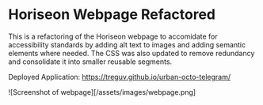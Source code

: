 # Horiseon Webpage Refactored
This is a refactoring of the Horiseon webpage to accomidate for accessibility standards by adding alt text to images and adding semantic elements where needed. The CSS was also updated to remove redundancy and consolidate it into smaller reusable segments.

Deployed Application:
https://treguv.github.io/urban-octo-telegram/

![Screenshot of webpage][/assets/images/webpage.png]